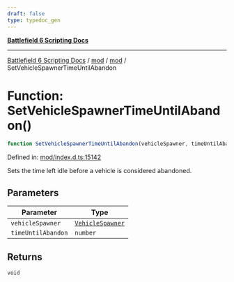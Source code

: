 ```yaml
---
draft: false
type: typedoc_gen
---
```


[**Battlefield 6 Scripting Docs**](../../../_index.md)

***

[Battlefield 6 Scripting Docs](../../../_index.md) / [mod](../../_index.md) / [mod](../_index.md) / SetVehicleSpawnerTimeUntilAbandon

# Function: SetVehicleSpawnerTimeUntilAbandon()

```ts
function SetVehicleSpawnerTimeUntilAbandon(vehicleSpawner, timeUntilAbandon): void;
```

Defined in: [mod/index.d.ts:15142](https://github.com/battlefield-portal-community/portal-docs/blob/ff09b2690670f74de7e97198022e5a97ff1161ff/generators/santiago/mod/index.d.ts#L15142)

Sets the time left idle before a vehicle is considered abandoned.

## Parameters

| Parameter | Type |
| ------ | ------ |
| `vehicleSpawner` | [`VehicleSpawner`](../VehicleSpawner/_index.md) |
| `timeUntilAbandon` | `number` |

## Returns

`void`
